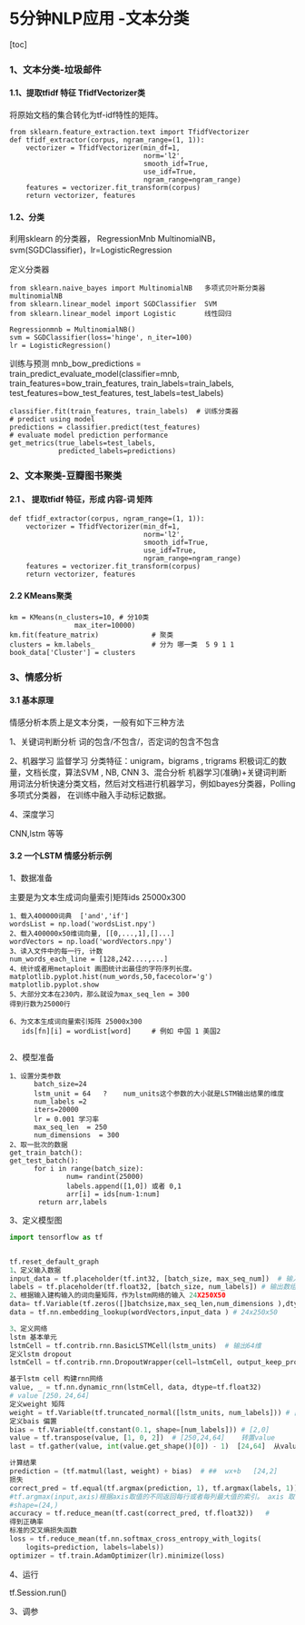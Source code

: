 # 5分钟NLP应用 -文本分类

[toc]



### 1、文本分类-垃圾邮件

#### 1.1、提取tfidf 特征 TfidfVectorizer类

将原始文档的集合转化为tf-idf特性的矩阵。

```
from sklearn.feature_extraction.text import TfidfVectorizer
def tfidf_extractor(corpus, ngram_range=(1, 1)):
    vectorizer = TfidfVectorizer(min_df=1,
                                 norm='l2',
                                 smooth_idf=True,
                                 use_idf=True,
                                 ngram_range=ngram_range)
    features = vectorizer.fit_transform(corpus)
    return vectorizer, features
```

#### 1.2、分类

利用sklearn 的分类器，   RegressionMnb MultinomialNB，svm(SGDClassifier)，lr=LogisticRegression

定义分类器


    from sklearn.naive_bayes import MultinomialNB   多项式贝叶斯分类器multinomialNB
    from sklearn.linear_model import SGDClassifier  SVM 
    from sklearn.linear_model import Logistic       线性回归     
    
    Regressionmnb = MultinomialNB()
    svm = SGDClassifier(loss='hinge', n_iter=100)
    lr = LogisticRegression()  


 训练与预测 
    mnb_bow_predictions = train_predict_evaluate_model(classifier=mnb,
                                                       train_features=bow_train_features,
                                                       train_labels=train_labels,
                                                       test_features=bow_test_features,
                                                       test_labels=test_labels)
    
    classifier.fit(train_features, train_labels)  # 训练分类器
    # predict using model
    predictions = classifier.predict(test_features)
    # evaluate model prediction performance
    get_metrics(true_labels=test_labels,
                predicted_labels=predictions)
### 2、文本聚类-豆瓣图书聚类

#### 2.1 、 提取tfidf 特征，形成 内容-词 矩阵

```
def tfidf_extractor(corpus, ngram_range=(1, 1)):
    vectorizer = TfidfVectorizer(min_df=1,
                                 norm='l2',
                                 smooth_idf=True,
                                 use_idf=True,
                                 ngram_range=ngram_range)
    features = vectorizer.fit_transform(corpus)
    return vectorizer, features
```

#### 2.2 KMeans聚类

```
km = KMeans(n_clusters=10, # 分10类
                max_iter=10000)
km.fit(feature_matrix)             # 聚类
clusters = km.labels_              # 分为 哪一类  5 9 1 1 
book_data['Cluster'] = clusters
```

### 3、情感分析

#### 3.1 基本原理

情感分析本质上是文本分类，一般有如下三种方法

1、关键词判断分析
     词的包含/不包含/，否定词的包含不包含 

2、机器学习  监督学习
      分类特征：unigram，bigrams , trigrams 
                  积极词汇的数量，文档长度，算法SVM , NB, CNN 
3、混合分析
      机器学习(准确)+关键词判断
      用词法分析快速分类文档，然后对文档进行机器学习，例如bayes分类器，Polling 多项式分类器， 在训练中融入手动标记数据。

4、深度学习  

CNN,lstm 等等

#### 3.2 一个LSTM 情感分析示例

1、数据准备

主要是为文本生成词向量索引矩阵ids  25000x300

```
1、载入400000词典  ['and','if']
wordsList = np.load('wordsList.npy')
2、载入400000x50维词向量, [[0,...,1],[]...]  
wordVectors = np.load('wordVectors.npy') 
3、读入文件中的每一行, 计数 
num_words_each_line = [128,242....,...] 
4、统计或者用metaploit 画图统计出最佳的字符序列长度。  
matplotlib.pyplot.hist(num_words,50,facecolor='g')
matplotlib.pyplot.show
5、大部分文本在230内，那么就设为max_seq_len = 300  
得到行数为25000行

6、为文本生成词向量索引矩阵 25000x300 
   ids[fn][i] = wordList[word]     # 例如 中国 1 美国2 


```

2、模型准备  

```
1、设置分类参数
      batch_size=24 
      lstm_unit = 64   ?    num_units这个参数的大小就是LSTM输出结果的维度
      num_labels =2 
      iters=20000 
      lr = 0.001 学习率
      max_seq_len  = 250
      num_dimensions  = 300
2、取一批次的数据
get_train_batch():
get_test_batch():     
      for i in range(batch_size):
              num= randint(25000)
              labels.append([1,0]) 或者 0,1 
              arr[i] = ids[num-1:num]
       return arr,labels  
```

3、定义模型图

```python
import tensorflow as tf


tf.reset_default_graph 
1、定义输入数据
input_data = tf.placeholder(tf.int32, [batch_size, max_seq_num])  # 输入数组 从ids 里面取值     [24,250]
labels = tf.placeholder(tf.float32, [batch_size, num_labels]) # 输出数组  [24,2]                     
2、根据输入建构输入的词向量矩阵，作为lstm网络的输入 24X250X50 
data= tf.Variable(tf.zeros([]batchsize,max_seq_len,num_dimensions ),dtype=tf.float)   [24,300,50]
data = tf.nn.embedding_lookup(wordVectors,input_data ) # 24x250x50

3、定义网络
lstm 基本单元
lstmCell = tf.contrib.rnn.BasicLSTMCell(lstm_units)  # 输出64维 
定义lstm dropout 
lstmCell = tf.contrib.rnn.DropoutWrapper(cell=lstmCell, output_keep_prob=0.5)

基于lstm cell 构建rnn网络
value, _ = tf.nn.dynamic_rnn(lstmCell, data, dtype=tf.float32)
# value [250，24,64]
定义weight 矩阵
weight = tf.Variable(tf.truncated_normal([lstm_units, num_labels])) # [64,2]
定义bais 偏置
bias = tf.Variable(tf.constant(0.1, shape=[num_labels])) # [2,0]
value = tf.transpose(value, [1, 0, 2])  # [250,24,64]    转置value 
last = tf.gather(value, int(value.get_shape()[0]) - 1)  [24,64]  从values的axis维根据indices的参数值获取切片, 去最后一个隐藏状态

计算结果
prediction = (tf.matmul(last, weight) + bias)  # ##  wx+b   [24,2]
损失
correct_pred = tf.equal(tf.argmax(prediction, 1), tf.argmax(labels, 1))  
#tf.argmax(input,axis)根据axis取值的不同返回每行或者每列最大值的索引。 axis 取行中最大值的索引。    
#shape=(24,)  
accuracy = tf.reduce_mean(tf.cast(correct_pred, tf.float32))   # 
得到正确率
标准的交叉熵损失函数
loss = tf.reduce_mean(tf.nn.softmax_cross_entropy_with_logits(
    logits=prediction, labels=labels))
optimizer = tf.train.AdamOptimizer(lr).minimize(loss)  
```

4、运行

tf.Session.run()

3、调参	

